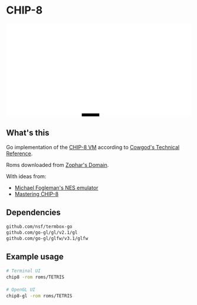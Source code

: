 # CHIP-8

![chip8](https://raw.githubusercontent.com/odsod/chip8/gh-pages/chip8.gif)

## What's this

Go implementation of the [CHIP-8 VM][chip8] according to [Cowgod's Technical Reference][cowgod].

Roms downloaded from [Zophar's Domain][zophar].

With ideas from:

* [Michael Fogleman's NES emulator][fogleman]
* [Mastering CHIP-8][mastering]

## Dependencies

~~~
github.com/nsf/termbox-go
github.com/go-gl/gl/v2.1/gl
github.com/go-gl/glfw/v3.1/glfw
~~~

## Example usage

~~~sh
# Terminal UI
chip8 -rom roms/TETRIS

# OpenGL UI
chip8-gl -rom roms/TETRIS
~~~

[chip8]: https://en.wikipedia.org/wiki/CHIP-8
[cowgod]: http://devernay.free.fr/hacks/chip8/C8TECH10.HTM
[zophar]: https://www.zophar.net/pdroms/chip8/chip-8-games-pack.html
[mastering]: http://mattmik.com/files/chip8/mastering/chip8.html
[fogleman]: https://github.com/fogleman/nes
